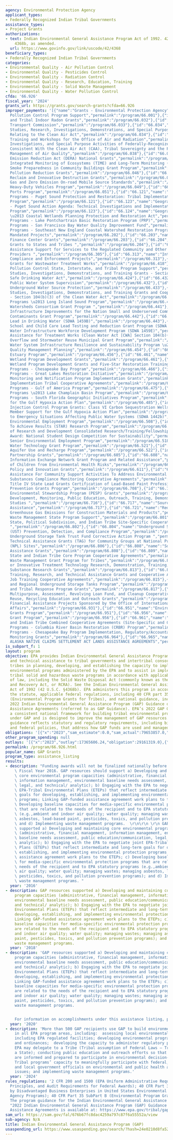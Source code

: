 ```yaml
---
agency: Environmental Protection Agency
applicant_types:
- Federally Recognized Indian Tribal Governments
assistance_types:
- Project Grants
authorizations:
- text: Indian Environmental General Assistance Program Act of 1992. 42 U.S.C. &sect;
    4368b, as amended.
  url: https://www.govinfo.gov/link/uscode/42/4368
beneficiary_types:
- Federally Recognized Indian Tribal Governments
categories:
- Environmental Quality - Air Pollution Control
- Environmental Quality - Pesticides Control
- Environmental Quality - Radiation Control
- Environmental Quality - Research, Education, Training
- Environmental Quality - Solid Waste Management
- Environmental Quality - Water Pollution Control
cfda: '66.926'
fiscal_year: '2024'
grants_url: https://grants.gov/search-grants?cfda=66.926
improper_payments: '[{"name":"Grants - Environmental Protection Agency","outlays":1720310000.0,"improper_payments":13190000.0,"insufficient_payment":0.0,"high_priority":false,"related_programs":[{"id":"66.001","name":"Air
  Pollution Control Program Support","permalink":"/program/66.001"},{"id":"66.032","name":"State
  and Tribal Indoor Radon Grants","permalink":"/program/66.032"},{"id":"66.033","name":"Ozone
  Transport Commission","permalink":"/program/66.033"},{"id":"66.034","name":"Surveys,
  Studies, Research, Investigations, Demonstrations, and Special Purpose Activities
  Relating to the Clean Air Act","permalink":"/program/66.034"},{"id":"66.037","name":"Internships,
  Training and Workshops for the Office of Air and Radiation","permalink":"/program/66.037"},{"id":"66.038","name":"Training,
  Investigations, and Special Purpose Activities of Federally-Recognized Indian Tribes
  Consistent With the Clean Air Act (CAA), Tribal Sovereignty and the Protection and
  Management of Air Quality","permalink":"/program/66.038"},{"id":"66.039","name":"Diesel
  Emission Reduction Act (DERA) National Grants","permalink":"/program/66.039"},{"id":"66.042","name":"Temporally
  Integrated Monitoring of Ecosystems (TIME) and Long-Term Monitoring (LTM) Program","permalink":"/program/66.042"},{"id":"66.044","name":"Wildfire
  Smoke Preparedness in Community Buildings Grant Program","permalink":"/program/66.044"},{"id":"66.046","name":"Climate
  Pollution Reduction Grants","permalink":"/program/66.046"},{"id":"66.047","name":"Hydrofluorocarbon
  Reclaim and Innovative Destruction Grants","permalink":"/program/66.047"},{"id":"66.048","name":"Greenhouse
  Gas and Zero Emission On-road Mobile Source Standards","permalink":"/program/66.048"},{"id":"66.049","name":"Clean
  Heavy-Duty Vehicles Program","permalink":"/program/66.049"},{"id":"66.051","name":"Clean
  Ports Program","permalink":"/program/66.051"},{"id":"66.121","name":"Geographic
  Programs - Puget Sound Protection and Restoration: Tribal Implementation Assistance
  Program","permalink":"/program/66.121"},{"id":"66.123","name":"Geographic Programs
  - Puget Sound Action Agenda: Technical Investigations and Implementation Assistance
  Program","permalink":"/program/66.123"},{"id":"66.124","name":"Geographic Programs
  \u2013 Coastal Wetlands Planning Protection and Restoration Act","permalink":"/program/66.124"},{"id":"66.125","name":"Geographic
  Programs - Lake Pontchartrain Basic Restoration Program (PRP)","permalink":"/program/66.125"},{"id":"66.126","name":"Geographic
  Programs - San Francisco Bay Water Quality Improvement Fund","permalink":"/program/66.126"},{"id":"66.129","name":"Geographic
  Programs - Southeast New England Coastal Watershed Restoration Program","permalink":"/program/66.129"},{"id":"66.202","name":"Congressionally
  Mandated Projects","permalink":"/program/66.202"},{"id":"66.203","name":"Environmental
  Finance Center Grants","permalink":"/program/66.203"},{"id":"66.204","name":"Multipurpose
  Grants to States and Tribes ","permalink":"/program/66.204"},{"id":"66.305","name":"Compliance
  Assistance Support for Services to the Regulated Community and Other Assistance
  Providers ","permalink":"/program/66.305"},{"id":"66.313","name":"International
  Compliance and Enforcement Projects","permalink":"/program/66.313"},{"id":"66.418","name":"Construction
  Grants for Wastewater Treatment Works","permalink":"/program/66.418"},{"id":"66.419","name":"Water
  Pollution Control State, Interstate, and Tribal Program Support","permalink":"/program/66.419"},{"id":"66.424","name":"Surveys,
  Studies, Investigations, Demonstrations, and Training Grants - Section 1442 of the
  Safe Drinking Water Act","permalink":"/program/66.424"},{"id":"66.432","name":"State
  Public Water System Supervision","permalink":"/program/66.432"},{"id":"66.433","name":"State
  Underground Water Source Protection","permalink":"/program/66.433"},{"id":"66.436","name":"Surveys,
  Studies, Investigations, Demonstrations, and Training Grants and Cooperative Agreements
  - Section 104(b)(3) of the Clean Water Act","permalink":"/program/66.436"},{"id":"66.437","name":"Geographic
  Programs \u2013 Long Island Sound Program","permalink":"/program/66.437"},{"id":"66.441","name":"Healthy
  Watersheds Consortium Grant Program ","permalink":"/program/66.441"},{"id":"66.442","name":"Water
  Infrastructure Improvements for the Nation Small and Underserved Communities Emerging
  Contaminants Grant Program","permalink":"/program/66.442"},{"id":"66.443","name":"Reducing
  Lead in Drinking Water (SDWA 1459B)","permalink":"/program/66.443"},{"id":"66.444","name":"Voluntary
  School and Child Care Lead Testing and Reduction Grant Program (SDWA 1464(d))","permalink":"/program/66.444"},{"id":"66.445","name":"Innovative
  Water Infrastructure Workforce Development Program (SDWA 1459E)","permalink":"/program/66.445"},{"id":"66.446","name":"Technical
  Assistance for Treatment Works (Clean Water Act [CWA] Section 104(b)(8))","permalink":"/program/66.446"},{"id":"66.447","name":"Sewer
  Overflow and Stormwater Reuse Municipal Grant Program","permalink":"/program/66.447"},{"id":"66.448","name":"Drinking
  Water System Infrastructure Resilience and Sustainability Program \u2013 SDWA 1459A(l)","permalink":"/program/66.448"},{"id":"66.454","name":"Water
  Quality Management Planning","permalink":"/program/66.454"},{"id":"66.456","name":"National
  Estuary Program","permalink":"/program/66.456"},{"id":"66.461","name":"Regional
  Wetland Program Development Grants","permalink":"/program/66.461"},{"id":"66.462","name":"National
  Wetland Program Development Grants and Five-Star Restoration Training Grant","permalink":"/program/66.462"},{"id":"66.466","name":"Geographic
  Programs - Chesapeake Bay Program","permalink":"/program/66.466"},{"id":"66.469","name":"Geographic
  Programs - Great Lakes Restoration Initiative","permalink":"/program/66.469"},{"id":"66.472","name":"Beach
  Monitoring and Notification Program Implementation Grants","permalink":"/program/66.472"},{"id":"66.473","name":"Direct
  Implementation Tribal Cooperative Agreements","permalink":"/program/66.473"},{"id":"66.475","name":"Geographic
  Programs - Gulf of America Program","permalink":"/program/66.475"},{"id":"66.481","name":"Geographic
  Programs \u2013 Lake Champlain Basin Program","permalink":"/program/66.481"},{"id":"66.484","name":"Geographic
  Programs - South Florida Geographic Initiatives Program","permalink":"/program/66.484"},{"id":"66.485","name":"Support
  for the Gulf Hypoxia Action Plan","permalink":"/program/66.485"},{"id":"66.486","name":"Underground
  Injection Control Program Grants: Class VI Carbon Sequestration Wells","permalink":"/program/66.486"},{"id":"66.487","name":"Non-State
  Member Support for the Gulf Hypoxia Action Plan","permalink":"/program/66.487"},{"id":"66.489","name":"Response
  to Emergency Situations Affecting Public Water Systems (SDWA 1442b)","permalink":"/program/66.489"},{"id":"66.508","name":"Senior
  Environmental Employment Program","permalink":"/program/66.508"},{"id":"66.509","name":"Science
  To Achieve Results (STAR) Research Program","permalink":"/program/66.509"},{"id":"66.511","name":"Office
  of Research and Development Consolidated Research/Training/Fellowships","permalink":"/program/66.511"},{"id":"66.516","name":"P3
  Award: National Student Design Competition for Sustainability","permalink":"/program/66.516"},{"id":"66.518","name":"State
  Senior Environmental Employment Program","permalink":"/program/66.518"},{"id":"66.521","name":"Innovative
  Water Technology Grant Program","permalink":"/program/66.521"},{"id":"66.522","name":"Enhanced
  Aquifer Use and Recharge Program","permalink":"/program/66.522"},{"id":"66.605","name":"Performance
  Partnership Grants","permalink":"/program/66.605"},{"id":"66.608","name":"Environmental
  Information Exchange Network Grant Program and Related Assistance","permalink":"/program/66.608"},{"id":"66.609","name":"Protection
  of Children from Environmental Health Risks","permalink":"/program/66.609"},{"id":"66.611","name":"Environmental
  Policy and Innovation Grants","permalink":"/program/66.611"},{"id":"66.614","name":"Financial
  Assistance For Community Support Activities To Address Environmental Justice Issues","permalink":"/program/66.614"},{"id":"66.701","name":"Toxic
  Substances Compliance Monitoring Cooperative Agreements","permalink":"/program/66.701"},{"id":"66.707","name":"TSCA
  Title IV State Lead Grants Certification of Lead-Based Paint Professionals","permalink":"/program/66.707"},{"id":"66.708","name":"Pollution
  Prevention Grants Program","permalink":"/program/66.708"},{"id":"66.714","name":"Pesticide
  Environmental Stewardship Program (PESP) Grants","permalink":"/program/66.714"},{"id":"66.716","name":"Research,
  Development, Monitoring, Public Education, Outreach, Training, Demonstrations, and
  Studies ","permalink":"/program/66.716"},{"id":"66.717","name":"Source Reduction
  Assistance","permalink":"/program/66.717"},{"id":"66.721","name":"Reducing Embodied
  Greenhouse Gas Emissions for Construction Materials and Products","permalink":"/program/66.721"},{"id":"66.801","name":"Hazardous
  Waste Management State Program Support","permalink":"/program/66.801"},{"id":"66.802","name":"Superfund
  State, Political Subdivision, and Indian Tribe Site-Specific Cooperative Agreements
  ","permalink":"/program/66.802"},{"id":"66.804","name":"Underground Storage Tank
  (UST) Prevention, Detection, and Compliance Program","permalink":"/program/66.804"},{"id":"66.805","name":"Leaking
  Underground Storage Tank Trust Fund Corrective Action Program ","permalink":"/program/66.805"},{"id":"66.806","name":"Superfund
  Technical Assistance Grants (TAG) for Community Groups at National Priority List
  (NPL) Sites","permalink":"/program/66.806"},{"id":"66.808","name":"Solid Waste Management
  Assistance Grants","permalink":"/program/66.808"},{"id":"66.809","name":"Superfund
  State and Indian Tribe Core Program Cooperative Agreements","permalink":"/program/66.809"},{"id":"66.812","name":"Hazardous
  Waste Management Grant Program for Tribes","permalink":"/program/66.812"},{"id":"66.813","name":"Alternative
  or Innovative Treatment Technology Research, Demonstration, Training, and Hazardous
  Substance Research Grants","permalink":"/program/66.813"},{"id":"66.814","name":"Brownfields
  Training, Research, and Technical Assistance Grants and Cooperative Agreements ","permalink":"/program/66.814"},{"id":"66.815","name":"Brownfields
  Job Training Cooperative Agreements","permalink":"/program/66.815"},{"id":"66.816","name":"Headquarters
  and Regional Underground Storage Tanks Program","permalink":"/program/66.816"},{"id":"66.817","name":"State
  and Tribal Response Program Grants","permalink":"/program/66.817"},{"id":"66.818","name":"Brownfields
  Multipurpose, Assessment, Revolving Loan Fund, and Cleanup Cooperative Agreements","permalink":"/program/66.818"},{"id":"66.921","name":"Reduce,
  Reuse, Recycling Education and Outreach Grants","permalink":"/program/66.921"},{"id":"66.931","name":"International
  Financial Assistance Projects Sponsored by the Office of International and Tribal
  Affairs","permalink":"/program/66.931"},{"id":"66.951","name":"Environmental Education
  Grants Program","permalink":"/program/66.951"},{"id":"66.956","name":"Targeted Airshed
  Grant Program","permalink":"/program/66.956"},{"id":"66.961","name":"Superfund State
  and Indian Tribe Combined Cooperative Agreements (Site-Specific and Core)","permalink":"/program/66.961"},{"id":"66.962","name":"Geographic
  Programs - Columbia River Basin Restoration (CRBR) Program","permalink":"/program/66.962"},{"id":"66.964","name":"Geographic
  Programs - Chesapeake Bay Program Implementation, Regulatory/Accountability and
  Monitoring Grants","permalink":"/program/66.964"},{"id":"66.965","name":"CONTAMINATED
  ALASKA NATIVE CLAIMS SETTLEMENT ACT LANDS ASSISTANCE AGREEMENTS","permalink":"/program/66.965"}]}]'
is_subpart_f: 1
layout: program
objective: EPA provides Indian Environmental General Assistance Program (GAP) financial
  and technical assistance to tribal governments and intertribal consortia to assist
  tribes in planning, developing, and establishing the capacity to implement federal
  environmental programs administered by the EPA and to assist in implementation of
  tribal solid and hazardous waste programs in accordance with applicable provisions
  of law, including the Solid Waste Disposal Act (commonly known as the Resource Conservation
  and Recovery Act, or RCRA). See the Indian Environmental General Assistance Program
  Act of 1992 (42 U.S.C. §4368b). EPA administers this program in accordance with
  the statute, applicable federal regulations, including 40 CFR part 35, subpart B
  (Environmental Program Grants for Tribes), and national guidance, including the
  2022 Indian Environmental General Assistance Program (GAP) Guidance on Financial
  Assistance Agreements (referred to as GAP Guidance). EPA’s 2022 GAP Guidance provides
  a consistent national framework for building tribal environmental program capacity
  under GAP and is designed to improve the management of GAP resources. The 2022 GAP
  guidance reflects statutory and regulatory requirements, including binding requirements
  and federal policies, that address how GAP funds are used and managed.
obligations: '[{"x":"2023","sam_estimate":0.0,"sam_actual":79653857.0,"usa_spending_actual":52445593.0},{"x":"2024","sam_estimate":0.0,"sam_actual":70939263.0,"usa_spending_actual":50262359.0},{"x":"2025","sam_estimate":0.0,"sam_actual":85000000.0,"usa_spending_actual":3286576.0}]'
other_program_spending: null
outlays: '[{"x":"2023","outlay":17365606.24,"obligation":29161319.0},{"x":"2024","outlay":6300796.75,"obligation":19826319.0},{"x":"2025","outlay":56564.76,"obligation":438854.0}]'
permalink: /program/66.926.html
popular_name: GAP Grants
program_type: assistance_listing
results:
- description: "Funding awards will not be finalized nationally before the end of\
    \ Fiscal Year 2016. GAP resources should support a) Developing and maintaining\
    \ core environmental program capacities (administrative, financial management,\
    \ information management, environmental baseline needs assessment, public education/communication,\
    \ legal, and technical/ analytic); b) Engaging with the EPA to negotiate joint\
    \ EPA-Tribal Environmental Plans (ETEPs) that reflect intermediate and long-term\
    \ goals for developing, establishing, and implementing environmental protection\
    \ programs; Linking GAP-funded assistance agreement work plans to the ETEPs; c)\
    \ Developing baseline capacities for media-specific environmental protection programs\
    \ that are related to the needs of the recipient and to EPA statutory programs\
    \ (e.g.,ambient and indoor air quality; water quality; managing wastes; managing\
    \ asbestos, lead-based paint, pesticides, toxics, and pollution prevention programs);\
    \ and d) Implementing waste management programs.  \r\n\r\n \r\n GAP resources\
    \ supported a) Developing and maintaining core environmental program capacities\
    \ (administrative, financial management, information management, environmental\
    \ baseline needs assessment, public education/communication, legal, and technical/\
    \ analytic); b) Engaging with the EPA to negotiate joint EPA-Tribal Environmental\
    \ Plans (ETEPs) that reflect intermediate and long-term goals for developing,\
    \ establishing, and implementing environmental protection programs; Linking GAP-funded\
    \ assistance agreement work plans to the ETEPs; c) Developing baseline capacities\
    \ for media-specific environmental protection programs that are related to the\
    \ needs of the recipient and to EPA statutory programs (e.g.,ambient and indoor\
    \ air quality; water quality; managing wastes; managing asbestos, lead-based paint,\
    \ pesticides, toxics, and pollution prevention programs); and d) Implementing\
    \ waste management programs. "
  year: '2016'
- description: GAP resources supported a) Developing and maintaining core environmental
    program capacities (administrative, financial management, information management,
    environmental baseline needs assessment, public education/communication, legal,
    and technical/ analytic); b) Engaging with the EPA to negotiate joint EPA-Tribal
    Environmental Plans (ETEPs) that reflect intermediate and long-term goals for
    developing, establishing, and implementing environmental protection programs;
    Linking GAP-funded assistance agreement work plans to the ETEPs; c) Developing
    baseline capacities for media-specific environmental protection programs that
    are related to the needs of the recipient and to EPA statutory programs (e.g.,ambient
    and indoor air quality; water quality; managing wastes; managing asbestos, lead-based
    paint, pesticides, toxics, and pollution prevention programs); and d) Implementing
    waste management programs.
  year: '2018'
- description: 'GAP resources supported a) Developing and maintaining core environmental
    program capacities (administrative, financial management, information management,
    environmental baseline needs assessment, public education/communication, legal,
    and technical/ analytic); b) Engaging with the EPA to negotiate joint EPA-Tribal
    Environmental Plans (ETEPs) that reflect intermediate and long-term goals for
    developing, establishing, and implementing environmental protection programs;
    Linking GAP-funded assistance agreement work plans to the ETEPs; c) Developing
    baseline capacities for media-specific environmental protection programs that
    are related to the needs of the recipient and to EPA statutory programs (e.g.,ambient
    and indoor air quality; water quality; managing wastes; managing asbestos, lead-based
    paint, pesticides, toxics, and pollution prevention programs); and d) Implementing
    waste management programs.


    For information on accomplishments under this assistance listing, please visit:  https://www.epa.gov/newsreleases/epa-highlights-success-stories-indian-environment-general-assistance-program.'
  year: '2020'
- description: 'More than 500 GAP recipients use GAP to build environmental capacity
    in all EPA program areas, including:  assessing local environmental conditions,
    including EPA regulated facilities; developing environmental programs, codes,
    and ordinances;  developing the capacity to administer regulatory programs that
    EPA may delegate to a Tribe (Tribal assumption of Federal Laws – Treatment as
    a State); conducting public education and outreach efforts so that Tribal communities
    are informed and prepared to participate in environmental decision-making;  establishing
    Tribal programs’ capacity to meaningfully participate with federal, Tribal, state,
    and local government officials on environmental and public health actions and
    issues; and implementing waste management programs.'
  year: '2024'
rules_regulations: '2 CFR 200 and 1500 (EPA Uniform Administrative Requirements, Cost
  Principles, and Audit Requirements for Federal Awards); 40 CFR Part 33 (Participation
  by Disadvantaged Business Enterprises in United States Environmental Protection
  Agency Programs); 40 CFR Part 35 SubPart B (Environmental Program Grants for Tribes).
  The program guidance for the Indian Environmental General Assistance Program, titled:
  "2022 Indian Environmental General Assistance Program (GAP) Guidance on Financial
  Assistance Agreements is available at: https://www.epa.gov/tribal/gap-guidance-financial-assistance-agreements.'
sam_url: https://sam.gov/fal/676b67fc8dac4259a797c87f6a55552a/view
sub-agency: N/A
title: Indian Environmental General Assistance Program (GAP)
usaspending_url: https://www.usaspending.gov/search/?hash=24e0210d8fa52e67a5971ab64682fb6d
---
```

